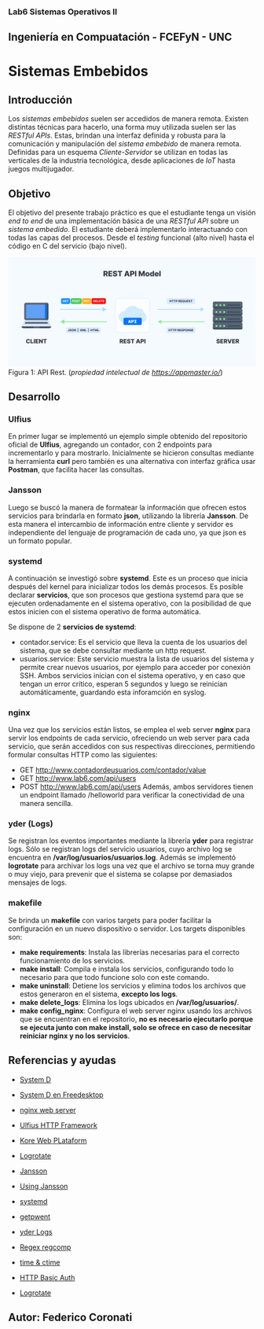 ### Lab6 Sistemas Operativos II
## Ingeniería en Compuatación - FCEFyN - UNC
# Sistemas Embebidos

## Introducción
Los _sistemas embebidos_ suelen ser accedidos de manera remota. Existen distintas técnicas para hacerlo, una forma muy utilizada suelen ser las _RESTful APIs_. Estas, brindan una interfaz definida y robusta para la comunicación y manipulación del _sistema embebido_ de manera remota. Definidas para un esquema _Cliente-Servidor_ se utilizan en todas las verticales de la industria tecnológica, desde aplicaciones de _IoT_ hasta juegos multijugador.

## Objetivo
El objetivo del presente trabajo práctico es que el estudiante tenga un visión _end to end_ de una implementación básica de una _RESTful API_ sobre un _sistema embedido_.
El estudiante deberá implementarlo interactuando con todas las capas del procesos. Desde el _testing_ funcional (alto nivel) hasta el código en C del servicio (bajo nivel).

![API Rest](./img/api-rest-model.png)
Figura 1: API Rest. (*propiedad intelectual de https://appmaster.io/*)

## Desarrollo
### Ulfius
En primer lugar se implementó un ejemplo simple obtenido del repositorio oficial de **Ulfius**, agregando un contador, con 2 endpoints para incrementarlo y para mostrarlo. Inicialmente se hicieron consultas mediante la herramienta **curl** pero también es una alternativa con interfaz gráfica usar **Postman**, que facilita hacer las consultas.

### Jansson
Luego se buscó la manera de formatear la información que ofrecen estos servicios para brindarla en formato **json**, utilizando la librería **Jansson**. De esta manera el intercambio de información entre cliente y servidor es independiente del lenguaje de programación de cada uno, ya que json es un formato popular.

### systemd
A continuación se investigó sobre **systemd**. Este es un proceso que inicia después del kernel para inicializar todos los demás procesos. Es posible declarar **servicios**, que son procesos que gestiona systemd para que se ejecuten ordenadamente en el sistema operativo, con la posibilidad de que estos inicien con el sistema operativo de forma automática.

Se dispone de 2 **servicios de systemd**:
- contador.service: Es el servicio que lleva la cuenta de los usuarios del sistema, que se debe consultar mediante un http request.
- usuarios.service: Este servicio muestra la lista de usuarios del sistema y permite crear nuevos usuarios, por ejemplo para acceder por conexión SSH.
Ambos servicios inician con el sistema operativo, y en caso que tengan un error crítico, esperan 5 segundos y luego se reinician automáticamente, guardando esta inforamción en syslog.

### nginx
Una vez que los servicios están listos, se emplea el web server **nginx** para servir los endpoints de cada servicio, ofreciendo un web server para cada servicio, que serán accedidos con sus respectivas direcciones, permitiendo formular consultas HTTP como las siguientes:
- GET http://www.contadordeusuarios.com/contador/value
- GET http://www.lab6.com/api/users
- POST http://www.lab6.com/api/users
Además, ambos servidores tienen un endpoint llamado /helloworld para verificar la conectividad de una manera sencilla.

### yder (Logs)
Se registran los eventos importantes mediante la librería **yder** para registrar logs. Sólo se registran logs del servicio usuarios, cuyo archivo log se encuentra en **/var/log/usuarios/usuarios.log**. Además se implementó **logrotate** para archivar los logs una vez que el archivo se torna muy grande o muy viejo, para prevenir que el sistema se colapse por demasiados mensajes de logs.

### makefile
Se brinda un **makefile** con varios targets para poder facilitar la configuración en un nuevo dispositivo o servidor. Los targets disponibles son:
- **make requirements**: Instala las librerías necesarias para el correcto funcionamiento de los servicios.
- **make install**: Compila e instala los servicios, configurando todo lo necesario para que todo funcione solo con este comando.
- **make uninstall**: Detiene los servicios y elimina todos los archivos que estos generaron en el sistema, **excepto los logs**.
- **make delete_logs**: Elimina los logs ubicados en **/var/log/usuarios/**.
- **make config_nginx**: Configura el web server nginx usando los archivos que se encuentran en el repositorio, **no es necesario ejecutarlo porque se ejecuta junto con make install, solo se ofrece en caso de necesitar reiniciar nginx y no los servicios**.

## Referencias y ayudas
- [System D ](https://systemd.io/)
- [System D en Freedesktop](https://www.freedesktop.org/wiki/Software/systemd/)
- [nginx web server](https://docs.nginx.com/)
- [Ulfius HTTP Framework](https://github.com/babelouest/ulfius)
- [Kore Web PLataform](https://kore.io/)
- [Logrotate](https://en.wikipedia.org/wiki/Log_rotation)

- [Jansson](https://github.com/akheron/jansson)
- [Using Jansson](http://theblogofpeterchen.blogspot.com/2015/02/c-json-string-generation-using-jansson.html)
- [systemd](https://abhinand05.medium.com/run-any-executable-as-systemd-service-in-linux-21298674f66f)
- [getpwent](https://man7.org/linux/man-pages/man3/getpwent.3.html)
- [yder Logs](https://github.com/babelouest/yder)
- [Regex regcomp](https://pubs.opengroup.org/onlinepubs/009696899/functions/regcomp.html)
- [time & ctime](https://www.oreilly.com/library/view/c-in-a/0596006977/re48.html)
- [HTTP Basic Auth](https://docs.nginx.com/nginx/admin-guide/security-controls/configuring-http-basic-authentication/)
- [Logrotate](http://www.sgmendez.com/2018/01/14/logrotate-rotado-automatico-logs-linux/)

## Autor: Federico Coronati
